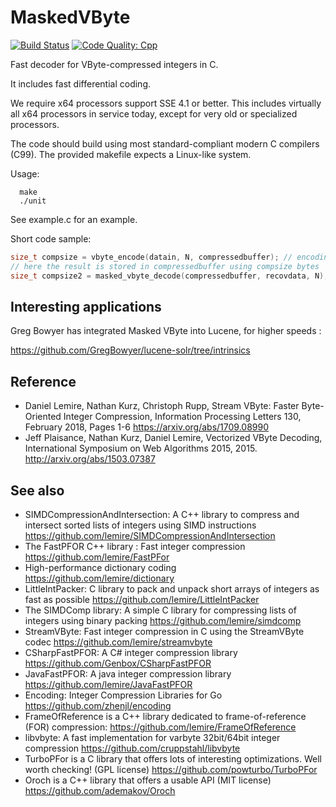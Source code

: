 MaskedVByte
===========
[![Build Status](https://travis-ci.org/lemire/MaskedVByte.png)](https://travis-ci.org/lemire/MaskedVByte)
[![Code Quality: Cpp](https://img.shields.io/lgtm/grade/cpp/g/lemire/MaskedVByte.svg?logo=lgtm&logoWidth=18)](https://lgtm.com/projects/g/lemire/MaskedVByte/context:cpp)


Fast decoder for VByte-compressed integers in C.

It includes fast differential coding.

We require x64 processors support SSE 4.1 or better. This includes virtually all x64 processors in service today, except for very old or specialized processors.

The code should build using most standard-compliant modern C compilers (C99). The provided makefile
expects a Linux-like system.


Usage:

      make
      ./unit 

See example.c for an example.

Short code sample:

```C
size_t compsize = vbyte_encode(datain, N, compressedbuffer); // encoding
// here the result is stored in compressedbuffer using compsize bytes
size_t compsize2 = masked_vbyte_decode(compressedbuffer, recovdata, N); // decoding (fast)
```

Interesting applications 
-----------------------

Greg Bowyer has integrated Masked VByte into Lucene, for higher speeds :

https://github.com/GregBowyer/lucene-solr/tree/intrinsics


Reference
-------------

* Daniel Lemire, Nathan Kurz, Christoph Rupp, Stream VByte: Faster Byte-Oriented Integer Compression, Information Processing Letters 130, February 2018, Pages 1-6 https://arxiv.org/abs/1709.08990
* Jeff Plaisance, Nathan Kurz, Daniel Lemire, Vectorized VByte Decoding,  International Symposium on Web Algorithms 2015, 2015. http://arxiv.org/abs/1503.07387


See also
------------

* SIMDCompressionAndIntersection: A C++ library to compress and intersect sorted lists of integers using SIMD instructions https://github.com/lemire/SIMDCompressionAndIntersection
* The FastPFOR C++ library : Fast integer compression https://github.com/lemire/FastPFor
* High-performance dictionary coding https://github.com/lemire/dictionary
* LittleIntPacker: C library to pack and unpack short arrays of integers as fast as possible https://github.com/lemire/LittleIntPacker
* The SIMDComp library: A simple C library for compressing lists of integers using binary packing https://github.com/lemire/simdcomp
* StreamVByte: Fast integer compression in C using the StreamVByte codec https://github.com/lemire/streamvbyte
* CSharpFastPFOR: A C#  integer compression library  https://github.com/Genbox/CSharpFastPFOR
* JavaFastPFOR: A java integer compression library https://github.com/lemire/JavaFastPFOR
* Encoding: Integer Compression Libraries for Go https://github.com/zhenjl/encoding
* FrameOfReference is a C++ library dedicated to frame-of-reference (FOR) compression: https://github.com/lemire/FrameOfReference
* libvbyte: A fast implementation for varbyte 32bit/64bit integer compression https://github.com/cruppstahl/libvbyte
* TurboPFor is a C library that offers lots of interesting optimizations. Well worth checking! (GPL license) https://github.com/powturbo/TurboPFor
* Oroch is a C++ library that offers a usable API (MIT license) https://github.com/ademakov/Oroch


